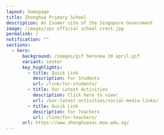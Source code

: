 ```yaml
---
layout: homepage
title: Zhonghua Primary School
description: An Isomer site of the Singapore Government
image: /images/zps official school crest.jpg
permalink: /
notification: ""
sections:
  - hero:
      background: /images/gif heronew 10 april.gif
      variant: center
      key_highlights:
        - title: Quick Link
          description: For Students
          url: /link/for-students/
        - title: Our Latest Activities
          description: Click here to view!
          url: /our-latest-activities/social-media-links/
        - title: Quick Link
          description: For Teachers
          url: /link/for-teachers/
      url: https://www.zhonghuasec.moe.edu.sg/
---
```

